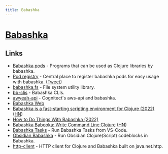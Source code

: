 ```yaml
---
title: Babashka
---
```


# [Babashka](https://github.com/babashka/babashka)

## Links

- [Babashka pods](https://github.com/babashka/pods) - Programs that can be used as Clojure libraries by babashka.
- [Pod registry](https://github.com/babashka/pod-registry) - Central place to register babashka pods for easy usage with babashka. ([Tweet](https://twitter.com/borkdude/status/1494997394550837256))
- [babashka.fs](https://github.com/babashka/fs) - File system utility library.
- [bb-clis](https://github.com/cldwalker/bb-clis) - Babashka CLIs.
- [awyeah-api](https://github.com/grzm/awyeah-api) - Cognitect's aws-api and babashka.
- [Babashka Web](https://babashka.org/)
- [Babashka is a fast-starting scripting environment for Clojure (2022)](https://medium.com/graalvm/babashka-how-graalvm-helped-create-a-fast-starting-scripting-environment-for-clojure-b0fcc38b0746) ([HN](https://news.ycombinator.com/item?id=33909241))
- [How to Do Things With Babashka (2022)](https://presumably.de/how-to-do-things-with-babashka.html)
- [Babashka Babooka: Write Command Line Clojure](https://www.braveclojure.com/quests/babooka/) ([HN](https://news.ycombinator.com/item?id=34261010))
- [Babashka Tasks](https://github.com/ferdinand-beyer/vscode-babashka-tasks) - Run Babashka Tasks from VS-Code.
- [Obsidian Babashka](https://github.com/filipesilva/obsidian-babashka) - Run Obsidian Clojure(Script) codeblocks in Babashka.
- [http-client](https://github.com/babashka/http-client) - HTTP client for Clojure and Babashka built on java.net.http.
